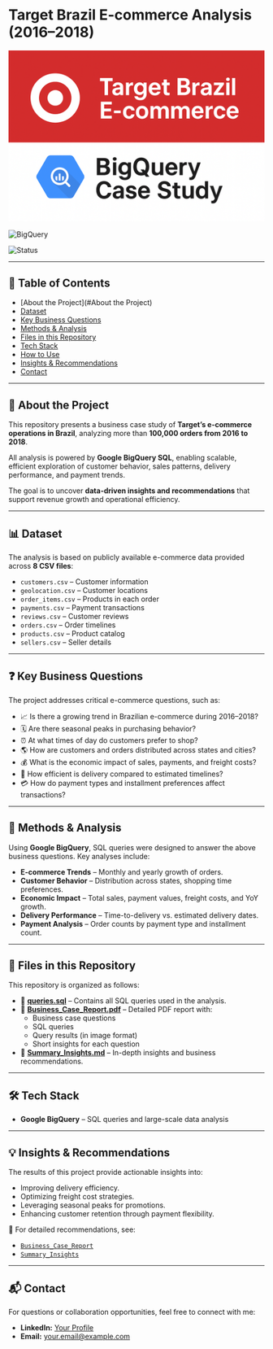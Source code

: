 

# Target Brazil E-commerce Analysis (2016–2018)

![Project Banner](assets/A_2D_digital_graphic_design_banner_for_a_case_stud.png)

![BigQuery](https://img.shields.io/badge/SQL-BigQuery-blue?logo=googlecloud) 

![Status](https://img.shields.io/badge/Status-Completed-brightgreen)

---

## 📑 Table of Contents
- [About the Project](#About the Project)
- [Dataset](#dataset)
- [Key Business Questions](#key-business-questions)
- [Methods & Analysis](#methods--analysis)
- [Files in this Repository](#files-in-this-repository)
- [Tech Stack](#tech-stack)
- [How to Use](#how-to-use)
- [Insights & Recommendations](#insights--recommendations)
- [Contact](#contact)

---

## 📌 About the Project
This repository presents a business case study of **Target’s e-commerce operations in Brazil**, analyzing more than **100,000 orders from 2016 to 2018**.  

All analysis is powered by **Google BigQuery SQL**, enabling scalable, efficient exploration of customer behavior, sales patterns, delivery performance, and payment trends.  

The goal is to uncover **data-driven insights and recommendations** that support revenue growth and operational efficiency.

---

## 📊 Dataset
The analysis is based on publicly available e-commerce data provided across **8 CSV files**:  

- `customers.csv` – Customer information  
- `geolocation.csv` – Customer locations  
- `order_items.csv` – Products in each order  
- `payments.csv` – Payment transactions  
- `reviews.csv` – Customer reviews  
- `orders.csv` – Order timelines  
- `products.csv` – Product catalog  
- `sellers.csv` – Seller details  

---

## ❓ Key Business Questions
The project addresses critical e-commerce questions, such as:  
- 📈 Is there a growing trend in Brazilian e-commerce during 2016–2018?  
- 🗓️ Are there seasonal peaks in purchasing behavior?  
- ⏰ At what times of day do customers prefer to shop?  
- 🌎 How are customers and orders distributed across states and cities?  
- 💰 What is the economic impact of sales, payments, and freight costs?  
- 🚚 How efficient is delivery compared to estimated timelines?  
- 💳 How do payment types and installment preferences affect transactions?  

---

## 🔎 Methods & Analysis
Using **Google BigQuery**, SQL queries were designed to answer the above business questions. Key analyses include:  

- **E-commerce Trends** – Monthly and yearly growth of orders.  
- **Customer Behavior** – Distribution across states, shopping time preferences.  
- **Economic Impact** – Total sales, payment values, freight costs, and YoY growth.  
- **Delivery Performance** – Time-to-delivery vs. estimated delivery dates.  
- **Payment Analysis** – Order counts by payment type and installment count.  

---

## 📂 Files in this Repository
This repository is organized as follows:  

- 📜 **[queries.sql](queries.sql)** – Contains all SQL queries used in the analysis.  
- 📕 **[Business_Case_Report.pdf](Business_Case_Report.pdf)** – Detailed PDF report with:  
  - Business case questions  
  - SQL queries  
  - Query results (in image format)  
  - Short insights for each question  
- 📑 **[Summary_Insights.md](Summary_Insights.md)** – In-depth insights and business recommendations.  


---

## 🛠 Tech Stack
- **Google BigQuery** – SQL queries and large-scale data analysis  

---

## 💡 Insights & Recommendations
The results of this project provide actionable insights into:  
- Improving delivery efficiency.  
- Optimizing freight cost strategies.  
- Leveraging seasonal peaks for promotions.  
- Enhancing customer retention through payment flexibility.  

📕 For detailed recommendations, see:  
- [`Business_Case_Report`](Business_Case_Report.pdf)  
- [`Summary_Insights`](Summary_Insights.pdf)  

---

## 📬 Contact
For questions or collaboration opportunities, feel free to connect with me:  
- **LinkedIn:** [Your Profile](#)  
- **Email:** your.email@example.com  
